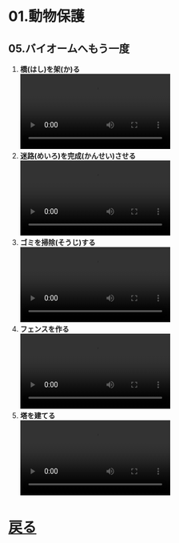 # 01.動物保護
## 05.バイオームへもう一度

1. **橋(はし)を架(か)る**
	<br>
	<video controls>
	  <source src="01_橋を架る.mp4" type="video/mp4" />
	</video>
1. **迷路(めいろ)を完成(かんせい)させる**
	<br>
	<video controls>
	  <source src="02_迷路を完成させる.mp4" type="video/mp4" />
	</video>
1. **ゴミを掃除(そうじ)する**
	<br>
	<video controls>
	  <source src="03_ゴミを掃除する.mp4" type="video/mp4" />
	</video>
1. **フェンスを作る**
	<br>
	<video controls>
	  <source src="04_フェンスを作る.mp4" type="video/mp4" />
	</video>
1. **塔を建てる**
	<br>
	<video controls>
	  <source src="05_塔を建てる.mp4" type="video/mp4" />
	</video>

# [戻る](../video01.html)